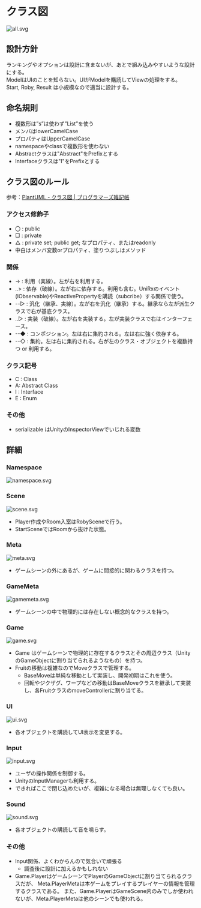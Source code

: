 # クラス図

![all.svg](class/all.svg)

## 設計方針

ランキングやオプションは設計に含まないが、あとで組み込みやすいような設計にする。  
ModelはUIのことを知らない。UIがModelを購読してViewの処理をする。  
Start, Roby, Result は小規模なので適当に設計する。  

## 命名規則

- 複数形は”s”は使わず”List”を使う
- メンバはlowerCamelCase
- プロパティはUpperCamelCase
- namespaceやclassで複数形を使わない
- Abstractクラスは"Abstract"をPrefixとする
- Interfaceクラスは"I"をPrefixとする

## クラス図のルール

参考：[PlantUML \- クラス図 \| プログラマーズ雑記帳](http://yohshiy.blog.fc2.com/blog-entry-154.html#class_line)

### アクセス修飾子

- 〇 : public
- □ : private
- △ : private set; public get; なプロパティ、またはreadonly
- 中白はメンバ変数orプロパティ、塗りつぶしはメソッド

### 関係

- → : 利用（実線）。左が右を利用する。
- ..> : 依存（破線）。左が右に依存する。利用も含む。UniRxのイベント(IObservable)やReactivePropertyを購読（subcribe）する関係で使う。
- --▷ : 汎化（継承、実線）。左が右を汎化（継承）する。継承なら左が派生クラスで右が基底クラス。
- ..▷ : 実装（破線）。左が右を実装する。左が実装クラスで右はインターフェース。
- --◆ : コンポジション。左は右に集約される。左は右に強く依存する。
- --◇ : 集約。左は右に集約される。右が左のクラス・オブジェクトを複数持つ or 利用する。

### クラス記号

- C : Class
- A: Abstract Class
- I : Interface
- E : Enum

### その他

- serializable はUnityのInspectorViewでいじれる変数

## 詳細

### Namespace

![namespace.svg](class/namespace.svg)

### Scene

![scene.svg](class/scene.svg)

- Player作成やRoom入室はRobySceneで行う。
- StartSceneではRoomから抜けた状態。

### Meta

![meta.svg](class/meta.svg)

- ゲームシーンの外にあるが、ゲームに間接的に関わるクラスを持つ。

### GameMeta

![gamemeta.svg](class/gamemeta.svg)

- ゲームシーンの中で物理的には存在しない概念的なクラスを持つ。

### Game

![game.svg](class/game.svg)

- Game はゲームシーンで物理的に存在するクラスとその周辺クラス（UnityのGameObjectに割り当てられるようなもの）を持つ。
- Fruitの移動は複雑なのでMoveクラスで管理する。  
    - BaseMoveは単純な移動として実装し、開発初期はこれを使う。  
    - 回転やジクザグ、ワープなどの移動はBaseMoveクラスを継承して実装し、各FruitクラスのmoveControllerに割り当てる。

### UI

![ui.svg](class/ui.svg)

- 各オブジェクトを購読してUI表示を変更する。

### Input
![input.svg](class/input.svg)

- ユーザの操作関係を制御する。
- UnityのInputManagerも利用する。
- できればここで閉じ込めたいが、複雑になる場合は無理しなくても良い。
      
### Sound

![sound.svg](class/sound.svg)

- 各オブジェクトの購読して音を鳴らす。

### その他
- Input関係、よくわからんので気合いで頑張る
    - 調査後に設計に加えるかもしれない
- Game.PlayerはゲームシーンでPlayerのGameObjectに割り当てられるクラスだが、
Meta.PlayerMetaは本ゲームをプレイするプレイヤーの情報を管理するクラスである。
また、Game.PlayerはGameScene内のみでしか使われないが、Meta.PlayerMetaは他のシーンでも使われる。
